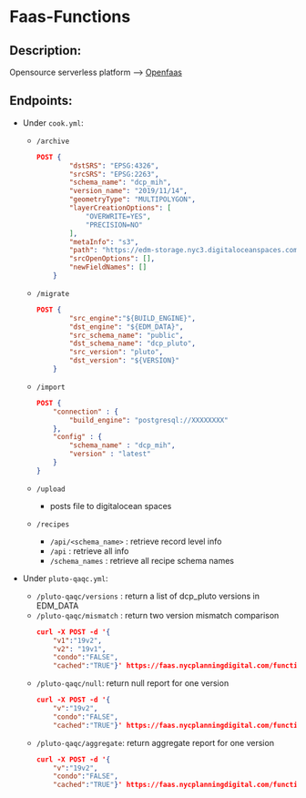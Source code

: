 # Faas-Functions

## Description:
Opensource serverless platform --> [Openfaas](https://www.openfaas.com/)

## Endpoints: 
+ Under `cook.yml`: 
    + `/archive`
        ```json
        POST {
                "dstSRS": "EPSG:4326",
                "srcSRS": "EPSG:2263",
                "schema_name": "dcp_mih",
                "version_name": "2019/11/14",
                "geometryType": "MULTIPOLYGON",
                "layerCreationOptions": [
                    "OVERWRITE=YES",
                    "PRECISION=NO"
                ],
                "metaInfo": "s3",
                "path": "https://edm-storage.nyc3.digitaloceanspaces.com/MANDATORY_INCLUSIONARY_HOUSING/20191114/mandatory_inclusionary_housing.zip",
                "srcOpenOptions": [],
                "newFieldNames": []
            }
        ```
    + `/migrate`
        ```json
        POST {
                "src_engine":"${BUILD_ENGINE}",
                "dst_engine": "${EDM_DATA}",
                "src_schema_name": "public",
                "dst_schema_name": "dcp_pluto",
                "src_version": "pluto",
                "dst_version": "${VERSION}"
            }
        ```
    + `/import`
        ```json
        POST {
            "connection" : {
                "build_engine": "postgresql://XXXXXXXX"
            }, 
            "config" : {
                "schema_name" : "dcp_mih", 
                "version" : "latest"
            }
        }
        ```
    + `/upload`
        + posts file to digitalocean spaces

    + `/recipes`
        + `/api/<schema_name>` : retrieve record level info
        + `/api` : retrieve all info
        + `/schema_names` : retrieve all recipe schema names

+ Under `pluto-qaqc.yml`: 
    + `/pluto-qaqc/versions` : return a list of dcp_pluto versions in EDM_DATA
    + `/pluto-qaqc/mismatch` : return two version mismatch comparison
        ```json
        curl -X POST -d '{
            "v1":"19v2", 
            "v2": "19v1", 
            "condo":"FALSE", 
            "cached":"TRUE"}' https://faas.nycplanningdigital.com/function/pluto-qaqc/mismatch
        ```
    + `/pluto-qaqc/null`: return null report for one version
        ```json
        curl -X POST -d '{
            "v":"19v2", 
            "condo":"FALSE", 
            "cached":"TRUE"}' https://faas.nycplanningdigital.com/function/pluto-qaqc/null
        ```
    + `/pluto-qaqc/aggregate`: return aggregate report for one version
        ```json
        curl -X POST -d '{
            "v":"19v2", 
            "condo":"FALSE", 
            "cached":"TRUE"}' https://faas.nycplanningdigital.com/function/pluto-qaqc/aggregate
        ```
    
    